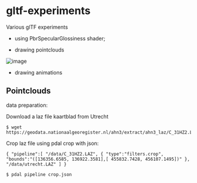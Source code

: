 # gltf-experiments

Various glTF experiments

- using PbrSpecularGlossiness shader;

- drawing pointclouds

![image](https://user-images.githubusercontent.com/538812/180217176-bb4d10e7-8e34-4b10-97c7-cb48d5eb5ffa.png)

- drawing animations

## Pointclouds

data preparation:

Download a laz file kaartblad from Utrecht 

```
$ wget https://geodata.nationaalgeoregister.nl/ahn3/extract/ahn3_laz/C_31HZ2.LAZ
```

Crop laz file using pdal crop with json:

```
{ "pipeline":[ "/data/C_31HZ2.LAZ", { "type":"filters.crop", "bounds":"([136356.6585, 136922.3581],[ 455832.7428, 456107.1495])" }, "/data/utrecht.LAZ" ] }
```

```
$ pdal pipeline crop.json
```
